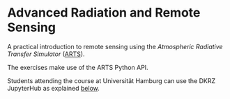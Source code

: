 # Advanced Radiation and Remote Sensing

A practical introduction to remote sensing using the
_Atmospheric Radiative Transfer Simulator_ ([ARTS][arts]).

The exercises make use of the ARTS Python API.

Students attending the course at Universität Hamburg can use the DKRZ
JupyterHub as explained [below][arts-uhh].

[arts]: http://radiativetransfer.org/
[arts-uhh]: https://collaboration.cen.uni-hamburg.de/display/RaRe/ARTS+Lecture
[typhon-github]: https://github.com/atmtools/typhon
